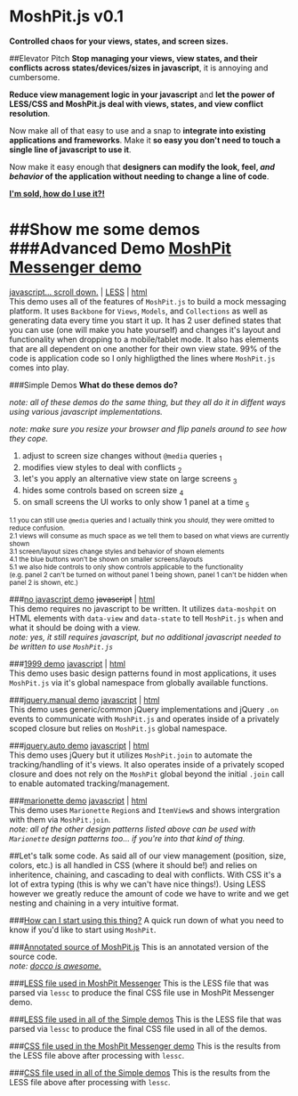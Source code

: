 MoshPit.js v0.1
===========================
**Controlled chaos for your views, states, and screen sizes.**

##Elevator Pitch
**Stop managing your views, view states, and their conflicts across states/devices/sizes in javascript**, it is annoying and cumbersome.

**Reduce view management logic in your javascript** and **let the power of LESS/CSS and MoshPit.js deal with
views, states, and view conflict resolution**.  

Now make all of that easy to use and a snap to **integrate into existing
applications and frameworks**.  Make it **so easy you don't need to touch a single line of javascript to use it**. 

Now make it easy
enough that **designers can modify the look, feel, *and behavior* of the application without needing to change a line of code**.

**[I'm sold, how do I use it?!](https://github.com/chadillac/MoshPit.js#how-can-i-start-using-this-thing)**

##Show me some demos
###Advanced Demo
[MoshPit Messenger demo](http://chadillac.github.io/MoshPit.js/demos/moshpit.messenger.html)
===
[javascript... scroll down.](http://chadillac.github.io/MoshPit.js/docs/moshpit.messenger.html)
 | 
[LESS](https://github.com/chadillac/MoshPit.js/blob/master/demos/less/moshpit.messenger.less)
 | 
[html](https://github.com/chadillac/MoshPit.js/blob/master/demos/moshpit.messenger.html)  
This demo uses all of the features of `MoshPit.js` to build a mock messaging platform.  It uses `Backbone` for
`Views`, `Models`, and `Collections` as well as generating data every time you start it up.  It has 2 user defined
states that you can use (one will make you hate yourself) and changes it's layout and functionality when
dropping to a mobile/tablet mode.  It also has elements that are all dependent on one another for their own 
view state.  99% of the code is application code so I only highligthed the lines where `MoshPit.js` comes into play.

###Simple Demos
**What do these demos do?**

*note: all of these demos do the same thing, but they all do it in diffent ways using various javascript implementations.*

*note: make sure you resize your browser and flip panels around to see how they cope.*

1. adjust to screen size changes without `@media` queries <sub>1</sub>
2. modifies view styles to deal with conflicts <sub>2</sub>
3. let's you apply an alternative view state on large screens <sub>3</sub>
4. hides some controls based on screen size <sub>4</sub>
5. on small screens the UI works to only show 1 panel at a time <sub>5</sub>

<sub>1.1 you can still use `@media` queries and I actually think you *should*, they were omitted to reduce confusion.</sub>  
<sub>2.1 views will consume as much space as we tell them to based on what views are currently shown</sub>  
<sub>3.1 screen/layout sizes change styles and behavior of shown elements</sub>  
<sub>4.1 the blue buttons won't be shown on smaller screens/layouts</sub>  
<sub>5.1 we also hide controls to only show controls applicable to the functionality  
(e.g. panel 2 can't be turned on without panel 1 being shown, panel 1 can't be hidden when panel 2 is shown, etc.)</sub>  

###[no javascript demo](http://chadillac.github.io/MoshPit.js/demos/demo.html)
~~javascript~~ | [html](https://github.com/chadillac/MoshPit.js/blob/master/demos/demo.html)  
This demo requires no javascript to be written.  It utilizes `data-moshpit` on HTML elements with 
`data-view` and `data-state` to tell `MoshPit.js` when and what it should be doing with a view.  
*note: yes, it still requires javascript, but no additional javascript needed to be written to use `MoshPit.js`*

###[1999 demo](http://chadillac.github.io/MoshPit.js/demos/demo.vanilla.html)
[javascript](http://chadillac.github.io/MoshPit.js/docs/vanilla.html)
 | 
[html](https://github.com/chadillac/MoshPit.js/blob/master/demos/demo.vanilla.html)  
This demo uses basic design patterns found in most applications, it uses `MoshPit.js` via it's global namespace 
from globally available functions.

###[jquery.manual demo](http://chadillac.github.io/MoshPit.js/demos/demo.jquery.html)
[javascript](http://chadillac.github.io/MoshPit.js/docs/jquery.html)
 | 
[html](https://github.com/chadillac/MoshPit.js/blob/master/demos/demo.jquery.html)   
This demo uses generic/common jQuery implementations and jQuery `.on` events to communicate with `MoshPit.js` and
operates inside of a privately scoped closure but relies on `MoshPit.js` global namespace.

###[jquery.auto demo](http://chadillac.github.io/MoshPit.js/demos/demo.jquery.auto.html)
[javascript](http://chadillac.github.io/MoshPit.js/docs/jquery.auto.html)
 | 
[html](https://github.com/chadillac/MoshPit.js/blob/master/demos/demo.jquery.auto.html)  
This demo uses jQuery but it utilizes `MoshPit.join` to automate the tracking/handling of it's views.  It also
operates inside of a privately scoped closure and does not rely on the `MoshPit` global beyond the initial `.join`
call to enable automated tracking/management.

###[marionette demo](http://chadillac.github.io/MoshPit.js/demos/demo.marionette.html)
[javascript](http://chadillac.github.io/MoshPit.js/docs/marionette.html)
 | 
[html](https://github.com/chadillac/MoshPit.js/blob/master/demos/demo.marionette.html)  
This demo uses `Marionette` `Region`s and `ItemView`s and shows intergration with them via `MoshPit.join`.  
*note: all of the other design patterns listed above can be used with `Marionette` design patterns too... if you're into that kind of thing.*

##Let's talk some code.
As said all of our view management (position, size, colors, etc.) is all handled in CSS (where it should be!) and
relies on inheritence, chaining, and cascading to deal with conflicts.  With CSS it's a lot of extra typing (this is why we can't have nice things!).  Using LESS however we greatly reduce the amount of code we have to write and we get nesting
and chaining in a very intuitive format.  

###[How can I start using this thing?](https://github.com/chadillac/MoshPit.js/blob/master/docs/usage.md)
A quick run down of what you need to know if you'd like to start using `MoshPit`.

###[Annotated source of MoshPit.js](http://chadillac.github.io/MoshPit.js/docs/moshpit.html)
This is an annotated version of the source code.  
*note: [docco is awesome.](http://jashkenas.github.io/docco/)*

###[LESS file used in MoshPit Messenger](http://github.com/chadillac/MoshPit.js/blob/master/demos/less/moshpit.messenger.less)
This is the LESS file that was parsed via `lessc` to produce the final CSS file use in MoshPit Messenger demo.

###[LESS file used in all of the Simple demos](http://github.com/chadillac/MoshPit.js/blob/master/demos/less/demo.less)
This is the LESS file that was parsed via `lessc` to produce the final CSS file used in all of the demos.

###[CSS file used in the MoshPit Messenger demo](https://github.com/chadillac/MoshPit.js/blob/master/demos/moshpit.messenger.css)
This is the results from the LESS file above after processing with `lessc`.

###[CSS file used in all of the Simple demos](https://github.com/chadillac/MoshPit.js/blob/master/demos/demo.css)
This is the results from the LESS file above after processing with `lessc`.
